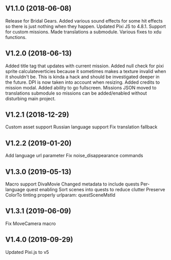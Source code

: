 ## V1.1.0 (2018-06-08)

Release for Bridal Gears.
Added various sound effects for some hit effects so there is just nothing when they happen.
Updated Pixi JS to 4.8.1.
Support for custom missions.
Made translations a submodule.
Various fixes to xdu functions.

## V1.2.0 (2018-06-13)

Added title tag that updates with current mission.
Added null check for pixi sprite calculateverticies because it sometimes makes a texture invalid when it shouldn't be. This is kinda a hack and should be investigated deeper in the future.
DPI is now taken into account when resizing.
Added credits to mission modal.
Added ability to go fullscreen.
Missions JSON moved to translations submodule so missions can be added/enabled without disturbing main project.

## V1.2.1 (2018-12-29)

Custom asset support
Russian language support
Fix translation fallback

## V1.2.2 (2019-01-20)

Add language url parameter
Fix noise\_disappearance commands

## V1.3.0 (2019-05-13)

Macro support
DivaMovie
Changed metadata to include quests
Per-language quest enabling
Sort scenes into quests to reduce clutter
Preserve ColorTo tinting properly
urlparam: questSceneMstId

## V1.3.1 (2019-06-09)

Fix MoveCamera macro

## V1.4.0 (2019-09-29)

Updated Pixi.js to v5